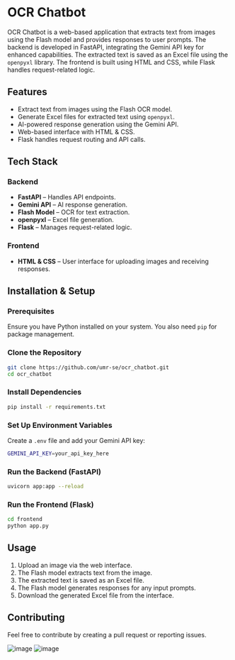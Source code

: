 # OCR Chatbot

OCR Chatbot is a web-based application that extracts text from images using the Flash model and provides responses to user prompts. The backend is developed in FastAPI, integrating the Gemini API key for enhanced capabilities. The extracted text is saved as an Excel file using the `openpyxl` library. The frontend is built using HTML and CSS, while Flask handles request-related logic.

## Features
- Extract text from images using the Flash OCR model.
- Generate Excel files for extracted text using `openpyxl`.
- AI-powered response generation using the Gemini API.
- Web-based interface with HTML & CSS.
- Flask handles request routing and API calls.

## Tech Stack
### Backend
- **FastAPI** – Handles API endpoints.
- **Gemini API** – AI response generation.
- **Flash Model** – OCR for text extraction.
- **openpyxl** – Excel file generation.
- **Flask** – Manages request-related logic.

### Frontend
- **HTML & CSS** – User interface for uploading images and receiving responses.

## Installation & Setup
### Prerequisites
Ensure you have Python installed on your system. You also need `pip` for package management.

### Clone the Repository
```sh
git clone https://github.com/umr-se/ocr_chatbot.git
cd ocr_chatbot
```

### Install Dependencies
```sh
pip install -r requirements.txt
```

### Set Up Environment Variables
Create a `.env` file and add your Gemini API key:
```sh
GEMINI_API_KEY=your_api_key_here
```

### Run the Backend (FastAPI)
```sh
uvicorn app:app --reload
```

### Run the Frontend (Flask)
```sh
cd frontend
python app.py
```

## Usage
1. Upload an image via the web interface.
2. The Flash model extracts text from the image.
3. The extracted text is saved as an Excel file.
4. The Flash model generates responses for any input prompts.
5. Download the generated Excel file from the interface.

## Contributing
Feel free to contribute by creating a pull request or reporting issues.

![image](https://github.com/user-attachments/assets/4b0f36be-8e51-4b14-bdc0-e1e062b1a94a)
![image](https://github.com/user-attachments/assets/3050ebc7-afc3-4933-8c06-621462878bd0)



